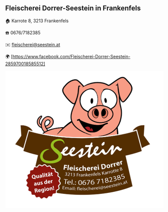 ## Fleischerei Dorrer-Seestein in Frankenfels

:house: Karrote 8, 3213 Frankenfels

:phone: 0676/7182385

:envelope: fleischerei@seestein.at

:earth_africa: [https://www.facebook.com/Fleischerei-Dorrer-Seestein-285970018585512]


![Seestein Logo](seestein-logo.jpg)
